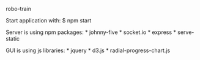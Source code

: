 robo-train

Start application with:
    $ npm start

Server is using npm packages:
    * johnny-five
    * socket.io
    * express
    * serve-static

GUI is using js libraries:
    * jquery
    * d3.js
    * radial-progress-chart.js
